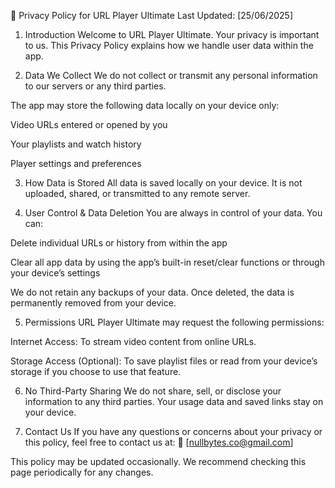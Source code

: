 📄 Privacy Policy for URL Player Ultimate
Last Updated: [25/06/2025]

1. Introduction
Welcome to URL Player Ultimate. Your privacy is important to us. This Privacy Policy explains how we handle user data within the app.

2. Data We Collect
We do not collect or transmit any personal information to our servers or any third parties.

The app may store the following data locally on your device only:

Video URLs entered or opened by you

Your playlists and watch history

Player settings and preferences

3. How Data is Stored
All data is saved locally on your device. It is not uploaded, shared, or transmitted to any remote server.

4. User Control & Data Deletion
You are always in control of your data. You can:

Delete individual URLs or history from within the app

Clear all app data by using the app’s built-in reset/clear functions or through your device’s settings

We do not retain any backups of your data. Once deleted, the data is permanently removed from your device.

5. Permissions
URL Player Ultimate may request the following permissions:

Internet Access: To stream video content from online URLs.

Storage Access (Optional): To save playlist files or read from your device’s storage if you choose to use that feature.

6. No Third-Party Sharing
We do not share, sell, or disclose your information to any third parties. Your usage data and saved links stay on your device.

7. Contact Us
If you have any questions or concerns about your privacy or this policy, feel free to contact us at:
📧 [nullbytes.co@gmail.com]

This policy may be updated occasionally. We recommend checking this page periodically for any changes.
